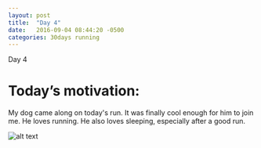```yaml
---
layout: post
title:  "Day 4"
date:   2016-09-04 08:44:20 -0500
categories: 30days running
---
```

Day 4

# Today’s motivation:

My dog came along on today's run. It was finally cool enough for him to join me. He loves running. He also loves sleeping, especially after a good run.

![alt text]({{site.baseurl}}/img/day4.jpg "Day 4 - Snapped a screenshot at 5km")
